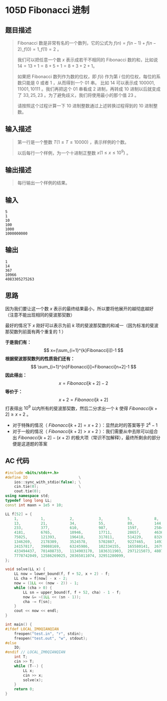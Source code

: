 # 105D Fibonacci 进制

## **题目描述**

> Fibonacci 数是非常有名的一个数列，它的公式为 $f(n)=f(n-1)+f(n-2),f(0)=1,f(1)=2$ 。
>
> 我们可以把任意一个数 $x$ 表示成若干不相同的 Fibonacci 数的和，比如说 $14 = 13+1 = 8+5+1 = 8+3+2+1$。
>
> 如果把 Fibonacci 数列作为数的位权，即 $f(i)$ 作为第 $i$ 位的位权，每位的系数只能是 $0$ 或者 $1$ ，从而得到一个 $01$ 串。 比如 $14$ 可以表示成 $100001,11001,10111$ 。我们再把这个 $01$ 串看成 $2$ 进制，再转成 $10$ 进制以后就变成了 $33,25,23$ 。为了避免歧义，我们将使用最小的那个值 $23$ 。
>
> 请按照这个过程计算一下 $10$ 进制整数通过上述转换过程得到的 $10$ 进制整数。



## **输入描述**

> 第一行是一个整数 $T(1 ≤ T ≤ 10000)$ ，表示样例的个数。
>
> 以后每行一个样例，为一个十进制正整数 $x(1 ≤ x ≤ 10^9)$ 。



## **输出描述**

> 每行输出一个样例的结果。



## **输入**

    5
    1
    10
    100
    1000
    1000000000



## **输出**

    1
    14
    367
    10966
    4083305275263



## **思路**

因为我们要让这一个数 $x$ 表示的最终结果最小，所以要将他展开的越彻底越好（注意不能出现相同的斐波那契数）

最好的情况下 $x$ 刚好可以表示为前 $k$ 项的斐波那契数的和减一（因为标准的斐波那契数列前面有两个重复的 $1$ ）

**于是我们有：**
$$
x=(\sum_{i=1}^{k}Fibonacci[i])-1
$$
**根据斐波那契数列的性质我们还有：**
$$
\sum_{i=1}^{n}Fibonacci[i]=Fibonacci[n+2]-1
$$
**因此得出：**
$$
x=Fibonacci[k+2]-2
$$
**等价于：**
$$
x+2=Fibonacci[k+2]
$$
打表得出 $10^9$ 以内所有的斐波那契数，然后二分求出一个 $k$ 使得 $Fibonacci[k+2]≥x+2$ 。

- 对于特殊的情况（ $Fibonacci[k+2]=x+2$ ）：显然此时的答案等于 $2^k-1$
- 对于一般的情况（ $Fibonacci[k+2]>x+2$ ）：我们需要从中去除可以组合出 $Fibonacci[k+2]-(x+2)$ 的极大项（常识不加解释），最终所剩余的部分便是这道题的答案



## **AC 代码**

```cpp
#include <bits/stdc++.h>
#define IO                       \
    ios::sync_with_stdio(false); \
    cin.tie(0);                  \
    cout.tie(0);
using namespace std;
typedef long long LL;
const int maxn = 1e5 + 10;

LL f[52] = {
    1,          1,           2,           3,           5,          8,
    13,         21,          34,          55,          89,         144,
    233,        377,         610,         987,         1597,       2584,
    4181,       6765,        10946,       17711,       28657,      46368,
    75025,      121393,      196418,      317811,      514229,     832040,
    1346269,    2178309,     3524578,     5702887,     9227465,    14930352,
    24157817,   39088169,    63245986,    102334155,   165580141,  267914296,
    433494437,  701408733,   1134903170,  1836311903,  2971215073, 4807526976,
    7778742049, 12586269025, 20365011074, 32951280099,
};

void solve(LL x) {
    LL now = lower_bound(f, f + 52, x + 2) - f;
    LL cha = f[now] - x - 2;
    now = (1LL << (now - 2)) - 1;
    while (cha > 0) {
        LL sn = upper_bound(f, f + 52, cha) - 1 - f;
        now &= ~(1LL << (sn - 1));
        cha -= f[sn];
    }
    cout << now << endl;
}

int main() {
#ifdef LOCAL_IM0QIANQIAN
    freopen("test.in", "r", stdin);
    freopen("test.out", "w", stdout);
#else
    IO;
#endif // LOCAL_IM0QIANQIAN
    int T;
    cin >> T;
    while (T--) {
        LL x;
        cin >> x;
        solve(x);
    }
    return 0;
}
```

